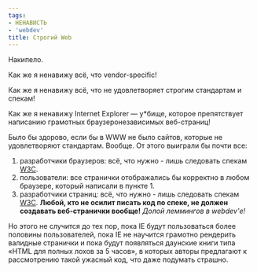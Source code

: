 ```yaml
---
tags:
- НЕНАВИСТЬ
- 'webdev'
title: Строгий Web
---
```


Накипело.

Как же я ненавижу всё, что vendor-specific!

Как же я ненавижу всё, что не удовлетворяет строгим стандартам и спекам!

Как же я ненавижу Internet Explorer — у\*бище, которое препятствует
написанию грамотных браузеронезависимых веб-страниц!

Было бы здорово, если бы в WWW не было сайтов, которые не удовлетворяют
стандартам. Вообще. От этого выиграли бы почти все:

1.  разработчики браузеров: всё, что нужно - лишь следовать спекам
    [W3C][].
2.  пользователи: все странички отображались бы корректно в любом
    браузере, который написали в пункте 1.
3.  разработчики страниц: всё, что нужно - лишь следовать спекам
    [W3C][]. **Любой, кто не осилит писать код по спеке, не должен
    создавать веб-странички вообще!** *Долой леммингов в webdev'е!*

Но этого не случится до тех пор, пока IE будут пользоваться более
половины пользователей, пока IE не научится грамотно рендерить валидные
странички и пока будут появляться даунские книги типа «HTML для полных
лохов за 5 часов», в которых авторы предлагают к рассмотрению такой
ужасный код, что даже подумать страшно.

  [W3C]: http://www.w3c.org/
